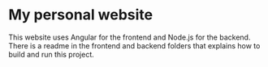 # My personal website

This website uses Angular for the frontend and Node.js for the backend. There is a readme in the frontend and backend folders that explains how to build and run this project.
